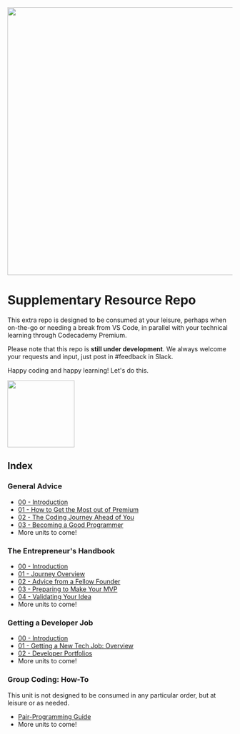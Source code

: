 <img src="https://codecademy-images.s3.amazonaws.com/premium/premium-logo-blue.png" width="600"/>

# Supplementary Resource Repo

This extra repo is designed to be consumed at your leisure, perhaps when on-the-go or needing a break from VS Code, in parallel with your technical learning through Codecademy Premium.

Please note that this repo is **still under development**.  We always welcome your requests and input, just post in #feedback in Slack.

Happy coding and happy learning!  Let's do this.

<img src="https://i.imgur.com/R7ncGUI.png" width="150"/>

## Index

### General Advice

* [00 - Introduction](https://github.com/codecademy-coaches/Public-Resource-Repo-Test/blob/master/general-advice/00-introduction.md)
* [01 - How to Get the Most out of Premium](https://github.com/codecademy-coaches/Public-Resource-Repo-Test/blob/master/general-advice/01_tips_for_premium.md)
* [02 - The Coding Journey Ahead of You](https://github.com/codecademy-coaches/Public-Resource-Repo-Test/blob/master/general-advice/02_the_coding_journey.md)
* [03 - Becoming a Good Programmer](https://github.com/codecademy-coaches/Public-Resource-Repo-Test/blob/master/general-advice/03_becoming_a_good_programmer.md)
* More units to come!


### The Entrepreneur's Handbook
* [00 - Introduction](https://github.com/codecademy-coaches/Public-Resource-Repo-Test/blob/master/entrepreneurship/00-introduction.md)
* [01 - Journey Overview](https://github.com/codecademy-coaches/Public-Resource-Repo-Test/blob/master/entrepreneurship/01-journey-overview.md)
* [02 - Advice from a Fellow Founder](https://github.com/codecademy-coaches/Public-Resource-Repo-Test/blob/master/entrepreneurship/02-advice-from-a-fellow-founder.md)
* [03 - Preparing to Make Your MVP](https://github.com/codecademy-coaches/Public-Resource-Repo-Test/blob/master/entrepreneurship/03-preparing-to-make-your-mvp.md)
* [04 - Validating Your Idea](https://github.com/codecademy-coaches/Public-Resource-Repo-Test/blob/master/entrepreneurship/04-validating-your-idea.md)
* More units to come!

### Getting a Developer Job
* [00 - Introduction](https://github.com/codecademy-coaches/Public-Resource-Repo-Test/blob/master/getting-a-developer-job/00-introduction.md)
* [01 - Getting a New Tech Job: Overview](https://github.com/codecademy-coaches/Public-Resource-Repo-Test/blob/master/getting-a-developer-job/01-getting-a-new-tech-job-overview.md)
* [02 - Developer Portfolios](https://github.com/codecademy-coaches/Public-Resource-Repo-Test/blob/master/getting-a-developer-job/02-developer-portfolios.md)
* More units to come!

### Group Coding: How-To
This unit is not designed to be consumed in any particular order, but at leisure or as needed.
* [Pair-Programming Guide](https://github.com/codecademy-coaches/Public-Resource-Repo-Test/blob/master/group-coding-how-to/pair-programming-guide.md)
* More units to come!
